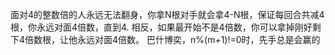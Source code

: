 面对4的整数倍的人永远无法翻身，你拿N根对手就会拿4-N根，保证每回合共减4根，你永远对面4倍数，直到4. 相反，如果最开始不是4倍数，你可以拿掉刚好剩下4倍数根，让他永远对面4倍数。 巴什博奕，n%(m+1)!=0时，先手总是会赢的